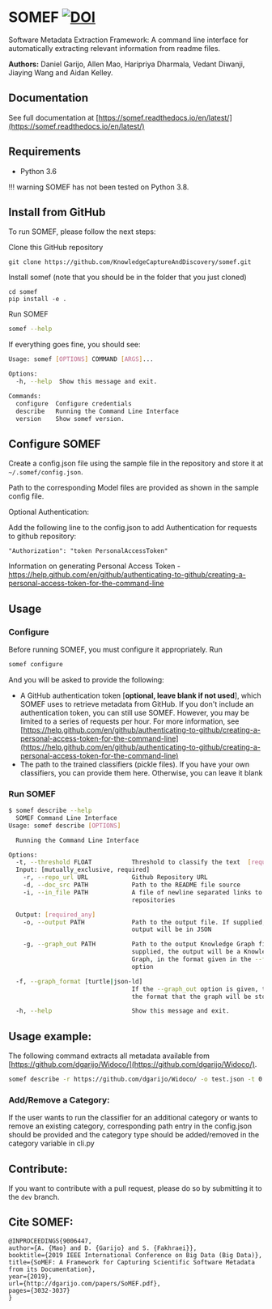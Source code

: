 # SOMEF [![DOI](https://zenodo.org/badge/190487675.svg)](https://zenodo.org/badge/latestdoi/190487675)
Software Metadata Extraction Framework: A command line interface for automatically extracting relevant information from readme files.

**Authors:** Daniel Garijo, Allen Mao, Haripriya Dharmala, Vedant Diwanji, Jiaying Wang and Aidan Kelley.

## Documentation
See full documentation at [https://somef.readthedocs.io/en/latest/](https://somef.readthedocs.io/en/latest/)

## Requirements

- Python 3.6

!!! warning
    SOMEF has not been tested on Python 3.8.

## Install from GitHub
To run SOMEF, please follow the next steps:

Clone this GitHub repository

```
git clone https://github.com/KnowledgeCaptureAndDiscovery/somef.git
```

Install somef (note that you should be in the folder that you just cloned)

```
cd somef
pip install -e .
```

Run SOMEF

```bash
somef --help
```

If everything goes fine, you should see:

```bash
Usage: somef [OPTIONS] COMMAND [ARGS]...

Options:
  -h, --help  Show this message and exit.

Commands:
  configure  Configure credentials
  describe   Running the Command Line Interface
  version    Show somef version.
```

## Configure SOMEF

Create a config.json file using the sample file in the repository and store it at `~/.somef/config.json`.

Path to the corresponding Model files are provided as shown in the sample config file.

Optional Authentication:

Add the following line to the config.json to add Authentication for requests to github repository:

`"Authorization": "token PersonalAccessToken"`

Information on generating Personal Access Token - https://help.github.com/en/github/authenticating-to-github/creating-a-personal-access-token-for-the-command-line

## Usage 

### Configure
Before running SOMEF, you must configure it appropriately. Run

```bash
somef configure
```

And you will be asked to provide the following: 

- A GitHub authentication token [**optional, leave blank if not used**], which SOMEF uses to retrieve metadata from GitHub. If you don't include an authentication token, you can still use SOMEF. However, you may be limited to a series of requests per hour. For more information, see [https://help.github.com/en/github/authenticating-to-github/creating-a-personal-access-token-for-the-command-line](https://help.github.com/en/github/authenticating-to-github/creating-a-personal-access-token-for-the-command-line) 
- The path to the trained classifiers (pickle files). If you have your own classifiers, you can provide them here. Otherwise, you can leave it blank

### Run SOMEF

```bash
$ somef describe --help
  SOMEF Command Line Interface
Usage: somef describe [OPTIONS]

  Running the Command Line Interface

Options:
  -t, --threshold FLOAT           Threshold to classify the text  [required]
  Input: [mutually_exclusive, required]
    -r, --repo_url URL            Github Repository URL
    -d, --doc_src PATH            Path to the README file source
    -i, --in_file PATH            A file of newline separated links to GitHub
                                  repositories

  Output: [required_any]
    -o, --output PATH             Path to the output file. If supplied, the
                                  output will be in JSON

    -g, --graph_out PATH          Path to the output Knowledge Graph file. If
                                  supplied, the output will be a Knowledge
                                  Graph, in the format given in the --format
                                  option

  -f, --graph_format [turtle|json-ld]
                                  If the --graph_out option is given, this is
                                  the format that the graph will be stored in

  -h, --help                      Show this message and exit.
```

## Usage example:
The following command extracts all metadata available from [https://github.com/dgarijo/Widoco/](https://github.com/dgarijo/Widoco/). 

```bash
somef describe -r https://github.com/dgarijo/Widoco/ -o test.json -t 0.8
```

### Add/Remove a Category:

If the user wants to run the classifier for an additional category or wants to remove an existing category, corresponding path entry in the config.json should be provided and the category type should be added/removed in the category variable in cli.py

## Contribute:

If you want to contribute with a pull request, please do so by submitting it to the `dev` branch.

## Cite SOMEF:
```
@INPROCEEDINGS{9006447, 
author={A. {Mao} and D. {Garijo} and S. {Fakhraei}}, 
booktitle={2019 IEEE International Conference on Big Data (Big Data)}, 
title={SoMEF: A Framework for Capturing Scientific Software Metadata from its Documentation}, 
year={2019}, 
url={http://dgarijo.com/papers/SoMEF.pdf},
pages={3032-3037}
} 
```
